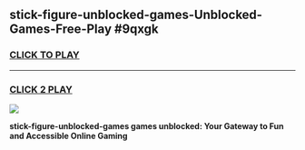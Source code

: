 
## stick-figure-unblocked-games-Unblocked-Games-Free-Play #9qxgk
<h3>
<a href="https://us.freeplayer.one?title=stick-figure-unblocked-games&ref=9M">CLICK TO PLAY</a></h3>
<hr>

<h3>
<a href="https://us.freeplayer.one?title=stick-figure-unblocked-games&ref=9M">CLICK 2 PLAY</a>
  
</h3>

<a href="https://us.freeplayer.one?title=stick-figure-unblocked-games&ref=9M"><img src="https://clearcache.store/games.png"></a>


**stick-figure-unblocked-games games unblocked: Your Gateway to Fun and Accessible Online Gaming**
